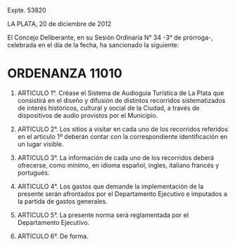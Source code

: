 Expte. 53820

LA PLATA, 20 de diciembre de 2012

El Concejo Deliberante, en su Sesión Ordinaria N° 34  -3° de prórroga-, celebrada en el día de la fecha,  ha sancionado la siguiente: 

# ORDENANZA 11010

1. ARTICULO 1°.  Créase el Sistema de Audioguía Turística de La Plata que consistirá en el diseño y difusión de distintos recorridos sistematizados de interés históricos, cultural y social de la Ciudad, a través de dispositivos de audio provistos por el Municipio.

2. ARTICULO 2°. Los sitios a visitar en cada uno de los recorridos referidos en el artículo 1º deberán contar con la correspondiente identificación en un lugar visible.
 
3. ARTICULO 3°.  La información de cada uno de los recorridos deberá ofrecerse, como mínimo, en idioma español, ingles, italiano francés y portugués. 
 
4. ARTICULO 4°. Los gastos que demande la implementación de la presente serán afrontados por el Departamento Ejecutivo e imputados a la partida de gastos generales.

5. ARTICULO 5°. La presente norma será reglamentada por el Departamento Ejecutivo.

6. ARTICULO 6°. De forma.